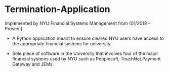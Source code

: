 # Termination-Application

Implemented by NYU Financial Systems Management from (01/2018 – Present)

- A Python application meant to ensure cleared NYU users have
access to the appropriate financial systems for university.

- Sole piece of software in the University that involves four of the major
financial systems used by NYU such as Peoplesoft, TouchNet,Payment Gateway and JEMs.
